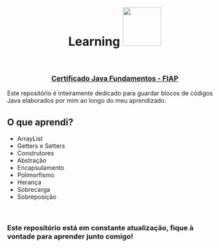 <h1 align="center">Learning <img src="https://user-images.githubusercontent.com/86135150/196010956-8bcf4aa3-9c65-47b0-ba02-1bbe32f410c7.svg" height="90px"/></h1>
<br/>

<div align="center">
<h3><a href="https://on.fiap.com.br/pluginfile.php/1/local_nanocourses/certificado_nanocourse/113254/3aa5a892be4f12eb60133bd68ee4e36b/certificado.png?trk=public_profile_see-credential">Certificado Java Fundamentos - FIAP</a></h3>
</div>

<p>
 Este repositório é inteiramente dedicado para guardar blocos de códigos Java elaborados por mim ao longo do meu aprendizado.
</p>

<h2>O que aprendi?</h2>
<ul>
 <li>ArrayList</li>
 <li>Getters e Setters</li>
 <li>Construtores</li>
 <li>Abstração</li>
 <li>Encapsulamento</li>
 <li>Polimorfismo</li>
 <li>Herança</li>
 <li>Sobrecarga</li>
 <li>Sobreposição</li>
</ul>

<br/>

<h3>Este repositório está em constante atualização, fique à vontade para aprender junto comigo!</h3>
